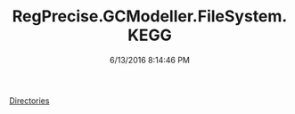 ﻿---
title: RegPrecise.GCModeller.FileSystem.KEGG
date: 6/13/2016 8:14:46 PM
---

[Directories](T-RegPrecise.GCModeller.FileSystem.KEGG.Directories.html)
